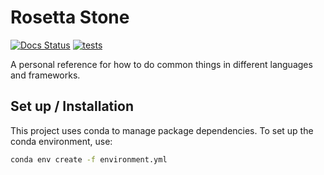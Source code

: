 # Rosetta Stone

[![Docs Status](https://img.shields.io/badge/docs-latest-blueviolet)](https://jayqi.github.io/rosetta-stone/)
[![tests](https://github.com/jayqi/rosetta-stone/workflows/tests/badge.svg?branch=main)](https://github.com/jayqi/rosetta-stone/actions?query=workflow%3Atests+branch%3Amain)

A personal reference for how to do common things in different languages and frameworks.

## Set up / Installation

This project uses conda to manage package dependencies. To set up the conda environment, use:

```bash
conda env create -f environment.yml
```
